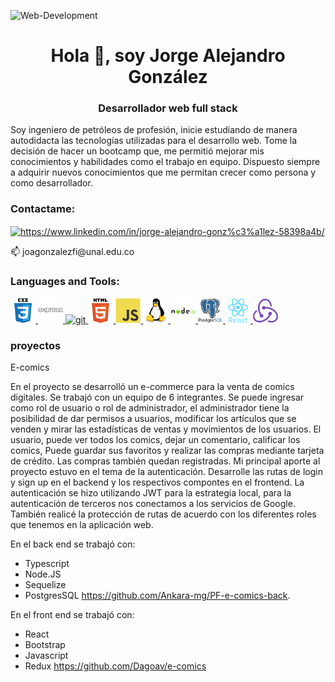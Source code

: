![Web-Development](https://user-images.githubusercontent.com/89622562/186752316-92b29f2d-019e-4f26-812d-fe38298eae06.jpg)
<h1 align="center">Hola 👋, soy Jorge Alejandro González</h1>
<h3 align="center"> Desarrollador web full stack </h3>

<p>
Soy ingeniero de petróleos de profesión, inicie estudiando de manera autodidacta las tecnologías utilizadas para el desarrollo web. Tome la decisión de hacer un bootcamp que, me permitió mejorar mis conocimientos y habilidades como el trabajo en equipo. 
Dispuesto siempre a adquirir nuevos conocimientos que me permitan crecer como persona y como desarrollador.

</p>

<h3 align="left">Contactame:</h3>
<p align="left">
<a href="https://linkedin.com/in/https://www.linkedin.com/in/jorge-alejandro-gonz%c3%a1lez-58398a4b/" target="blank"><img align="center" src="https://raw.githubusercontent.com/rahuldkjain/github-profile-readme-generator/master/src/images/icons/Social/linked-in-alt.svg" alt="https://www.linkedin.com/in/jorge-alejandro-gonz%c3%a1lez-58398a4b/" height="30" width="40" /></a>
</p>
📫 joagonzalezfi@unal.edu.co



<h3 align="left">Languages and Tools:</h3>
<p align="left"> <a href="https://www.w3schools.com/css/" target="_blank" rel="noreferrer"> <img src="https://raw.githubusercontent.com/devicons/devicon/master/icons/css3/css3-original-wordmark.svg" alt="css3" width="40" height="40"/> </a> <a href="https://expressjs.com" target="_blank" rel="noreferrer"> <img src="https://raw.githubusercontent.com/devicons/devicon/master/icons/express/express-original-wordmark.svg" alt="express" width="40" height="40"/> </a> <a href="https://git-scm.com/" target="_blank" rel="noreferrer"> <img src="https://www.vectorlogo.zone/logos/git-scm/git-scm-icon.svg" alt="git" width="40" height="40"/> </a> <a href="https://www.w3.org/html/" target="_blank" rel="noreferrer"> <img src="https://raw.githubusercontent.com/devicons/devicon/master/icons/html5/html5-original-wordmark.svg" alt="html5" width="40" height="40"/> </a> <a href="https://developer.mozilla.org/en-US/docs/Web/JavaScript" target="_blank" rel="noreferrer"> <img src="https://raw.githubusercontent.com/devicons/devicon/master/icons/javascript/javascript-original.svg" alt="javascript" width="40" height="40"/> </a> <a href="https://www.linux.org/" target="_blank" rel="noreferrer"> <img src="https://raw.githubusercontent.com/devicons/devicon/master/icons/linux/linux-original.svg" alt="linux" width="40" height="40"/> </a> <a href="https://nodejs.org" target="_blank" rel="noreferrer"> <img src="https://raw.githubusercontent.com/devicons/devicon/master/icons/nodejs/nodejs-original-wordmark.svg" alt="nodejs" width="40" height="40"/> </a> <a href="https://www.postgresql.org" target="_blank" rel="noreferrer"> <img src="https://raw.githubusercontent.com/devicons/devicon/master/icons/postgresql/postgresql-original-wordmark.svg" alt="postgresql" width="40" height="40"/> </a> <a href="https://reactjs.org/" target="_blank" rel="noreferrer"> <img src="https://raw.githubusercontent.com/devicons/devicon/master/icons/react/react-original-wordmark.svg" alt="react" width="40" height="40"/> </a> <a href="https://redux.js.org" target="_blank" rel="noreferrer"> <img src="https://raw.githubusercontent.com/devicons/devicon/master/icons/redux/redux-original.svg" alt="redux" width="40" height="40"/> </a> </p>

### proyectos 

E-comics

En el proyecto se desarrolló un e-commerce para la venta de comics digitales. Se trabajó con un equipo de 6 integrantes. Se puede ingresar como rol de usuario o rol de administrador, el administrador tiene la posibilidad de dar permisos a usuarios, modificar los artículos que se venden y mirar las estadísticas de ventas y movimientos de los usuarios. 
El usuario, puede ver todos los comics, dejar un comentario, calificar los comics, Puede guardar sus favoritos y realizar las compras mediante tarjeta de crédito. Las compras también quedan registradas. 
Mi principal aporte al proyecto estuvo en el tema de la autenticación. Desarrolle las rutas de login y sign up en el backend y los respectivos compontes en el frontend. La autenticación se hizo utilizando JWT para la estrategia local, para la autenticación de terceros nos conectamos a los servicios de Google. También realicé la protección de rutas de acuerdo con los diferentes roles que tenemos en la aplicación web. 

En el back end se trabajó con:
- Typescript
- Node.JS 
- Sequelize
- PostgresSQL
https://github.com/Ankara-mg/PF-e-comics-back. 

En el front end se trabajó con:
- React
- Bootstrap
- Javascript 
- Redux 
https://github.com/Dagoav/e-comics

